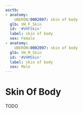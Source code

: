 ```yaml
---
asctb:
- anatomy:
    UBERON:0002097: skin of body
  glb: VH_F_Skin
  id: '#VHFSkin'
  label: skin of body
  sex: Female
- anatomy:
    UBERON:0002097: skin of body
  glb: VH_M_Skin
  id: '#VHMSkin'
  label: skin of body
  sex: Male
---
```


# Skin Of Body

TODO